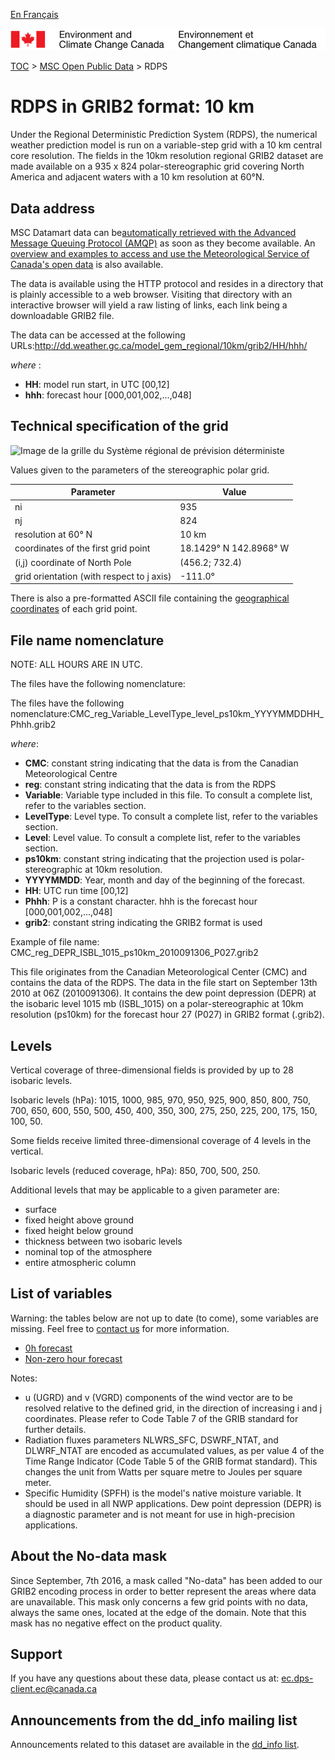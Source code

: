 [En Français](readme_rdps-datamart_fr.md)

![ECCC logo](../../img_eccc-logo.png)

[TOC](../../readme_en.md) > [MSC Open Public Data](../readme_en.md) > RDPS

# RDPS in GRIB2 format: 10 km

Under the Regional Deterministic Prediction System (RDPS), the numerical weather prediction model is run on a variable-step grid with a 10 km central core resolution. The fields in the 10km resolution regional GRIB2 dataset are made available on a 935 x 824 polar-stereographic grid covering North America and adjacent waters with a 10 km resolution at 60°N.

## Data address 

MSC Datamart data can be[automatically retrieved with the Advanced Message Queuing Protocol (AMQP)](.../../msc-datamart/amqp_en.md) as soon as they become available. An [overview and examples to access and use the Meteorological Service of Canada's open data](.../../how-to/readme_en.md) is also available.

The data is available using the HTTP protocol and resides in a directory that is plainly accessible to a web browser. Visiting that directory with an interactive browser will yield a raw listing of links, each link being a downloadable GRIB2 file.

The data can be accessed at the following URLs:http://dd.weather.gc.ca/model_gem_regional/10km/grib2/HH/hhh/

_where_ :

* __HH__: model run start, in UTC [00,12]
* __hhh__: forecast hour [000,001,002,...,048]


## Technical specification of the grid

![Image de la grille du Système régional de prévision déterministe](https://collaboration.cmc.ec.gc.ca/cmc/cmos/public_doc/nwp_grid/grille_rdps-srpd.png)

Values given to the parameters of the stereographic polar grid.

| Parameter | Value |
| ------ | ------ |
| ni | 935 |
| nj | 824 | 
| resolution at 60° N | 10 km |
| coordinates of the first grid point | 18.1429° N  142.8968° W | 
| (i,j) coordinate of North Pole | (456.2; 732.4) |
| grid orientation (with respect to j axis) | -111.0° |

There is also a pre-formatted ASCII file containing the [geographical coordinates](https://meteo.gc.ca/grib/10km_res.bz2) of each grid point. 

## File name nomenclature 

NOTE: ALL HOURS ARE IN UTC.

The files have the following nomenclature:

The files have the following nomenclature:CMC_reg_Variable_LevelType_level_ps10km_YYYYMMDDHH_Phhh.grib2

_where_:

* __CMC__: constant string indicating that the data is from the Canadian Meteorological Centre
* __reg__: constant string indicating that the data is from the RDPS
* __Variable__: Variable type included in this file. To consult a complete list, refer to the variables section.
* __LevelType__: Level type. To consult a complete list, refer to the variables section.
* __Level__: Level value. To consult a complete list, refer to the variables section.
* __ps10km__: constant string indicating that the projection used is polar-stereographic at 10km resolution.
* __YYYYMMDD__: Year, month and day of the beginning of the forecast.
* __HH__: UTC run time [00,12]
* __Phhh__: P is a constant character. hhh is the forecast hour [000,001,002,...,048]
* __grib2__: constant string indicating the GRIB2 format is used

Example of file name: CMC_reg_DEPR_ISBL_1015_ps10km_2010091306_P027.grib2

This file originates from the Canadian Meteorological Center (CMC) and contains the data of the RDPS. The data in the file start on September 13th 2010 at 06Z (2010091306). It contains the dew point depression (DEPR) at the isobaric level 1015 mb (ISBL_1015) on a polar-stereographic at 10km resolution (ps10km) for the forecast hour 27 (P027) in GRIB2 format (.grib2).

## Levels

Vertical coverage of three-dimensional fields is provided by up to 28 isobaric levels.

Isobaric levels (hPa): 1015, 1000, 985, 970, 950, 925, 900, 850, 800, 750, 700, 650, 600, 550, 500, 450, 400, 350, 300, 275, 250, 225, 200, 175, 150, 100, 50.

Some fields receive limited three-dimensional coverage of 4 levels in the vertical.

Isobaric levels (reduced coverage, hPa): 850, 700, 500, 250.

Additional levels that may be applicable to a given parameter are:

* surface
* fixed height above ground
* fixed height below ground
* thickness between two isobaric levels
* nominal top of the atmosphere
* entire atmospheric column

## List of variables

Warning: the tables below are not up to date (to come), some variables are missing. Feel free to [contact us](mailto:ec.dps-client.ec@canada.ca) for more information.

* [0h forecast](https://weather.gc.ca/grib/REG_HR/REGIONAL_ps10km_P000_deterministic_e.html)
* [Non-zero hour forecast](https://weather.gc.ca/grib/REG_HR/REGIONAL_ps10km_PNONZERO_deterministic_e.html)

Notes:

* u (UGRD) and v (VGRD) components of the wind vector are to be resolved relative to the defined grid, in the direction of increasing i and j coordinates. Please refer to Code Table 7 of the GRIB standard for further details.
* Radiation fluxes parameters NLWRS_SFC, DSWRF_NTAT, and DLWRF_NTAT are encoded as accumulated values, as per value 4 of the Time Range Indicator (Code Table 5 of the GRIB format standard). This changes the unit from Watts per square metre to Joules per square meter.
* Specific Humidity (SPFH) is the model's native moisture variable. It should be used in all NWP applications. Dew point depression (DEPR) is a diagnostic parameter and is not meant for use in high-precision applications.

## About the No-data mask

Since September, 7th 2016, a mask called "No-data" has been added to our GRIB2 encoding process in order to better represent the areas where data are unavailable. This mask only concerns a few grid points with no data, always the same ones, located at the edge of the domain. Note that this mask has no negative effect on the product quality.

## Support

If you have any questions about these data, please contact us at: ec.dps-client.ec@canada.ca

## Announcements from the dd_info mailing list 

Announcements related to this dataset are available in the [dd_info list](https://lists.ec.gc.ca/cgi-bin/mailman/listinfo/dd_info).




